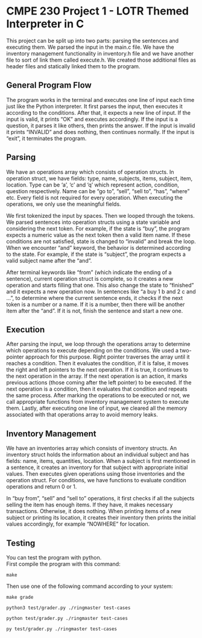 # CMPE 230 Project 1 - LOTR Themed Interpreter in C

This project can be split up into two parts: parsing the sentences and executing them. We parsed the input in the main.c file. We have the inventory management functionality in inventory.h file and we have another file to sort of link them called execute.h. We created those additional files as header files and statically linked them to the program.

## General Program Flow

The program works in the terminal and executes one line of input each time just like the Python interpreter. It first parses the input, then executes it according to the conditions. After that, it expects a new line of input. If the input is valid, it prints “OK” and executes accordingly. If the input is a question, it parses it like others, then prints the answer. If the input is invalid it prints “INVALID” and does nothing, then continues normally. If the input is “exit”, it terminates the program.

## Parsing

We have an operations array which consists of operation structs. In operation struct, we have fields: type, name, subjects, items, subject, item, location. Type can be ‘a’, ‘c’ and ‘q’ which represent action, condition, question respectively. Name can be “go to”, “sell”, “sell to”, “has”, “where” etc. Every field is not required for every operation. When executing the operations, we only use the meaningful fields.

We first tokenized the input by spaces. Then we looped through the tokens. We parsed sentences into operation structs using a state variable and considering the next token. For example, if the state is “buy”, the program expects a numeric value as the next token then a valid item name. If these conditions are not satisfied, state is changed to “invalid” and break the loop. When we encounter “and” keyword, the behavior is determined according to the state. For example, if the state is “subject”, the program expects a valid subject name after the “and”.

After terminal keywords like “from” (which indicate the ending of a sentence), current operation struct is complete, so it creates a new operation and starts filling that one. This also change the state to “finished” and it expects a new operation now. In sentences like “a buy 1 b and 2 c and …”, to determine where the current sentence ends, it checks if the next token is a number or a name. If it is a number, then there will be another item after the “and”. If it is not, finish the sentence and start a new one.

## Execution

After parsing the input, we loop through the operations array to determine which operations to execute depending on the conditions. We used a two-pointer approach for this purpose. Right pointer traverses the array until it reaches a condition. Then it evaluates the condition, if it is false, it moves the right and left pointers to the next operation. If it is true, it continues to the next operation in the array. If the next operation is an action, it marks previous actions (those coming after the left pointer) to be executed. If the next operation is a condition, then it evaluates that condition and repeats the same process. After marking the operations to be executed or not, we call appropriate functions from inventory management system to execute them. Lastly, after executing one line of input, we cleared all the memory associated with that operations array to avoid memory leaks.

## Inventory Management

We have an inventories array which consists of inventory structs. An inventory struct holds the information about an individual subject and has fields: name, items, quantities, location. When a subject is first mentioned in a sentence, it creates an inventory for that subject with appropriate initial values. Then executes given operations using those inventories and the operation struct. For conditions, we have functions to evaluate condition operations and return 0 or 1.

In “buy from”, “sell” and “sell to” operations, it first checks if all the subjects selling the item has enough items. If they have, it makes necessary transactions. Otherwise, it does nothing. When printing items of a new subject or printing its location, it creates their inventory then prints the initial values accordingly, for example “NOWHERE” for location.

## Testing

You can test the program with python.  
First compile the program with this command:

```console
make
```

Then use one of the following command according to your system:

```console
make grade
```

```console
python3 test/grader.py ./ringmaster test-cases
```

```console
python test/grader.py ./ringmaster test-cases
```

```console
py test/grader.py ./ringmaster test-cases
```
